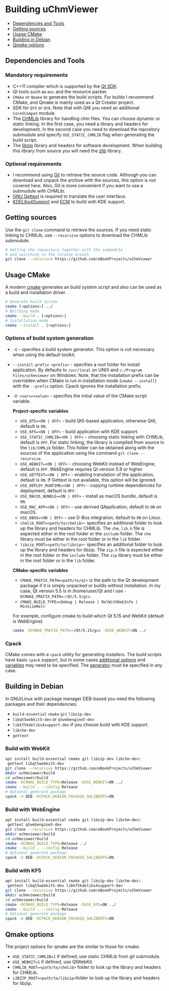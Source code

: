 # Building uChmViewer

- [Dependencies and Tools](#dependencies-and-tools)
- [Getting sources](#getting-sources)
- [Usage CMake](#usage-cmake)
- [Building in Debian](#building-in-debian)
- [Qmake options](#qmake-options)


## Dependencies and Tools


### Mandatory requirements

- C++11 compiler which is supported by the [Qt SDK][1].
- Qt tools such as `moc` and the resource packer.
- `CMake` or `Qmake` to generate the build scripts. For builds I recommend CMake, and Qmake is mainly used as a Qt Creator project.
- SDK for `Qt5` or `Qt6`. Note that with Qt6 you need an additional `Core5Compat` module.
- The [CHMLib][2] library for handling chm files. You can choose dynamic or static linking. In the first case, you need a library and headers for development. In the second case you need to download the repository submodule and specify `USE_STATIC_CHMLIB` flag when generating the build script.
- The [libzip][3] library and headers for software development. When building this library from source you will need the [zlib][4] library.


### Optional requirements

- I recommend using [Git][5] to retrieve the source code. Although you can download and unpack the archive with the sources, this option is not covered here. Also, Git is more convenient if you want to use a submodule with CHMLib.
- [GNU Gettext][6] is required to translate the user interface.
- [KDELibs4Support][7] and [ECM][8] to build with KDE support.


## Getting sources

Use the `git clone` command to retrieve the sources. If you need static linking to CHMLib, use `--recursive` options to download the CHMLib submodule.

```sh
# Getting the repository together with the submodule
# and switching to the release branch
git clone --recursive https://github.com/eBookProjects/uChmViewer
```


## Usage CMake

A modern [cmake][9] generates an build system script and also can be used as a build and installation driver.

```sh
# Generate build system
cmake [<options>] ../
# Bbilding mode
cmake --build . [<options>]
# Installation mode
cmake --install . [<options>]
```


### Options of build system generation

* `-G` - specifies a build system generator. This option is not necessary when using the default toolkit.
* `--install-prefix <prefix>` - specifies a root folder for install application. By defaults to `/usr/local` on UNIX and `c:/Program Files/uchmviewer` on Windows. Note, that the installation prefix can be overridden when CMake is run in installation mode (`cmake --install`) with the `--prefix` option. Cpack ignores the installation prefix.
* `-D <var>=<value>` - specifies the initial value of the CMake script variable.

    **Project-specific variables**

    - `USE_QT5=<ON | OFF>` - build Qt5-based application, otherwise Qt6; default is `ON`.
    - `USE_KF5=<ON | OFF>` - build application with KDE support.
    - `USE_STATIC_CHMLIB=<ON | OFF>` - choosing static linking with CHMLib, default is  `OFF`. For static linking, the library is compiled from source in the `lib/CHMLib` folder. This folder can be obtained along with the sources of the application using the command `git clone --recursive`.
    - `USE_WEBKIT=<ON | OFF>` - choosing WebKit instead of WebEngine, default is `OFF`. WebEngine requires Qt version 5.9 or higher.
    - `USE_GETTEXT=<ON | OFF>` - enabling translation of the application, default is `ON`. If Gettext is not available, this option will be ignored.
    - `USE_DEPLOY_RUNTIME=<ON | OFF>` - copying runtime dependencies for deployment, default is `OFF`.
    - `USE_MACOS_BUNDLE=<ON | OFF>` - install as macOS bundle, default is `ON`.
    - `USE_MAC_APP=<ON | OFF>` - use derived QApplication, default to `ON` on macOS.
    - `USE_DBUS=<ON | OFF>` - use D-Bus integration, default to `ON` on Linux.
    - `chmlib_ROOT=<path/to/chmlib>`- specifies an additional folder to look up the library and headers for CHMLib. The `chm_lib.h` file is expected either in the root folder or the `include` folder. The `chm` library must be either in the root folder or in the `lib` folder.
    - `libzip_ROOT=<path/to/libzip>`- specifies an additional folder to look up the library and headers for libzip. The `zip.h` file is expected either in the root folder or the `include` folder. The `zip` library must be either in the root folder or in the `lib` folder.

    **CMake-specific variables**

    - `CMAKE_PREFIX_PATH=<path/to/qt>` is the path to the Qt development package if it is simply unpacked or builds without installation. In my case, Qt version 5.5 is in /home/user/Qt and I use `-DCMAKE_PREFIX_PATH=~/Qt/5.5/gcc`.
    - `CMAKE_BUILD_TYPE=<Debug | Release | RelWithDebInfo | MinSizeRel>`

  For example, configure cmake to build which Qt 5.15 and WebKit (default is WebEngine)

  ```sh
  cmake -DCMAKE_PREFIX_PATH=~/Qt/5.15/gcc -DUSE_WEBKIT=ON ../
  ```


### Cpack

CMake comes with a `cpack` utility for generating installers. The build scripts have basic `cpack` support, but in some cases [additional options][10] and [variables][11] may need to be specified. The [generator][12] must be specified in any case.


## Building in Debian

In GNU/Linux with package manager DEB-based you need the following packages and their dependencies:

- `build-essential` `cmake` `git` `libzip-dev`
- `libqt5webkit5-dev` or `qtwebengine5-dev`
- `libkf5kdelibs4support-dev` if you choose build with KDE support.
- `libchm-dev`
- `gettext`


### Build with WebKit

```sh
apt install build-essential cmake git libzip-dev libchm-dev\
 gettext libqt5webkit5-dev
git clone --recursive https://github.com/eBookProjects/uChmViewer
mkdir uchmviewer/build
cd uchmviewer/build
cmake -DCMAKE_BUILD_TYPE=Release -DUSE_WEBKIT=ON ../
cmake --build . --config Release
# Optional generate package
cpack -G DEB -DCPACK_DEBIAN_PACKAGE_SHLIBDEPS=ON
```


### Build with WebEngine

```sh
apt install build-essential cmake git libzip-dev libchm-dev\
 gettext qtwebengine5-dev
git clone --recursive https://github.com/eBookProjects/uChmViewer
mkdir uchmviewer/build
cd uchmviewer/build
cmake -DCMAKE_BUILD_TYPE=Release ../
cmake --build . --config Release
# Optional generate package
cpack -G DEB -DCPACK_DEBIAN_PACKAGE_SHLIBDEPS=ON
```


### Build with KF5

```sh
apt install build-essential cmake git libzip-dev libchm-dev\
 gettext libqt5webkit5-dev libkf5kdelibs4support-dev
git clone --recursive https://github.com/eBookProjects/uChmViewer
mkdir uchmviewer/build
cd uchmviewer/build
cmake -DCMAKE_BUILD_TYPE=Release -DUSE_KF5=ON ../
cmake --build . --config Release
# Optional generate package
cpack -G DEB -DCPACK_DEBIAN_PACKAGE_SHLIBDEPS=ON
```


## Qmake options

The project options for qmake are the similar to those for cmake.

- `USE_STATIC_CHMLIB=1` if defined, use static CHMLib from git submodule.
- `USE_WEBKIT=1` if defined, use QtWebKit.
- `CHMLIB_ROOT=<path/to/chmlib>` folder to look up the library and headers for CHMLib.
- `LIBZIP_ROOT=<path/to/libzip>`folder to look up the library and headers for libzip.


[1]: https://doc.qt.io/qt-5/supported-platforms.html "Qt5 doc: supported platforms"
[2]: https://github.com/jedwing/CHMLib "CHMLib repositoriy"
[3]: https://github.com/nih-at/libzip "libzip repositoriy"
[4]: https://github.com/madler/zlib "zlib repositoriy"
[5]: https://git-scm.com/ "Git home page"
[6]: https://www.gnu.org/software/gettext "GNU Gettext home page"
[7]: https://api.kde.org/frameworks/kdelibs4support/html/index.html "Legacy support for kdelibs 4 compatibility"
[8]: https://api.kde.org/frameworks/extra-cmake-modules/html/index.html "Extra CMake Modules"
[9]: https://cmake.org/cmake/help/latest/manual/cmake.1.html "Launch cmake"
[10]: https://cmake.org/cmake/help/latest/manual/cpack.1.html "Launch cpack"
[11]: https://cmake.org/cmake/help/latest/module/CPack.html "Cpack module"
[12]: https://cmake.org/cmake/help/latest/manual/cpack-generators.7.html "cpack generators"
